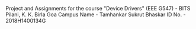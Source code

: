 Project and Assignments for the course "Device Drivers" (EEE G547) - BITS Pilani, K. K. Birla Goa Campus
Name - Tamhankar Sukrut Bhaskar
ID No. - 2018H1400134G

